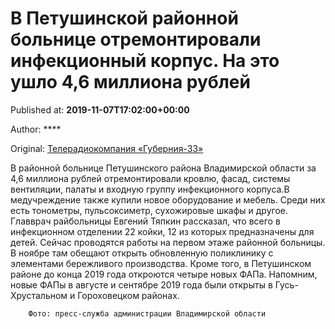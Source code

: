 
# В Петушинской районной больнице отремонтировали инфекционный корпус. На это ушло 4,6 миллиона рублей

Published at: **2019-11-07T17:02:00+00:00**

Author: ****

Original: [Телерадиокомпания «Губерния-33»](http://trc33.ru/news/society/v-petushinskoy-rayonnoy-bolnitse-otremontirovali-infektsionnyy-korpus-na-eto-ushlo-4-6-milliona-rubley/)

В районной больнице Петушинского района Владимирской области за 4,6 миллиона рублей отремонтировали кровлю, фасад, системы вентиляции, палаты и входную группу инфекционного корпуса.В медучреждение также купили новое оборудование и мебель. Среди них есть тонометры, пульсоксиметр, сухожировые шкафы и другое. Главврач райбольницы Евгений Тяпкин рассказал, что всего в инфекционном отделении 22 койки, 12 из которых предназначены для детей. Сейчас проводятся работы на первом этаже районной больницы. В ноябре там обещают открыть обновленную поликлинику с элементами бережливого производства.
Кроме того, в Петушинском районе до конца 2019 года откроются четыре новых ФАПа. Напомним, новые ФАПы в августе и сентябре 2019 года были открыты в Гусь-Хрустальном и Гороховецком районах.

        Фото: пресс-служба администрации Владимирской области
      
